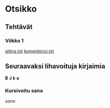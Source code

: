 # Otsikko

## Tehtävät

### Viikko 1 

[gitlog.txt](https://github.com/tykovas/ot-harjoitustyo/blob/master/laskarit/viikko1/gitlog.txt)
[komentorivi.txt](https://github.com/tykovas/ot-harjoitustyo/blob/master/laskarit/viikko1/komentorivi.txt)

## Seuraavaksi lihavoituja kirjaimia

**B** **J** **k** **a**

### Kursivoitu sana

*sana*
